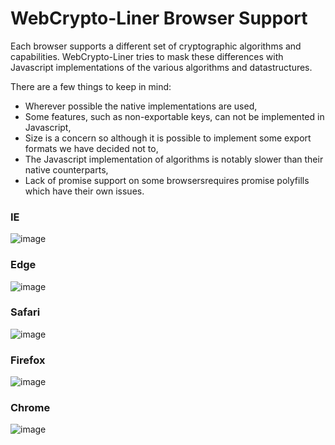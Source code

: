 # WebCrypto-Liner Browser Support
Each browser supports a different set of cryptographic algorithms and capabilities. WebCrypto-Liner tries to mask these differences with Javascript implementations of the various algorithms and datastructures. 

There are a few things to keep in mind:
- Wherever possible the native implementations are used,
- Some features, such as non-exportable keys, can not be implemented in Javascript,
- Size is a concern so although it is possible to implement some export formats we have decided not to,
- The Javascript implementation of algorithms is notably slower than their native counterparts,
- Lack of promise support on some browsersrequires promise polyfills which have their own issues.


### IE
![image](https://cloud.githubusercontent.com/assets/1619279/20998720/b0566818-bcc4-11e6-994b-a0943fcea527.png)

### Edge
![image](https://cloud.githubusercontent.com/assets/1619279/20998446/b9315648-bcc2-11e6-9866-016725c8eaf8.png)

### Safari
![image](https://cloud.githubusercontent.com/assets/1619279/21753856/4f03b922-d5aa-11e6-8f63-c2bad2e54cd1.png)

### Firefox
![image](https://cloud.githubusercontent.com/assets/1619279/21236692/5f91c8a8-c2fc-11e6-8fe0-0594dcd464e2.png)

### Chrome
![image](https://cloud.githubusercontent.com/assets/1619279/21236656/354a37e2-c2fc-11e6-9669-9df1b989a187.png)
